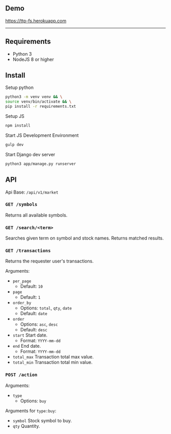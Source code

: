 ## Demo

https://ttp-fs.herokuapp.com

---

## Requirements

- Python 3
- NodeJS 8 or higher

## Install

Setup python
```bash
python3 -m venv venv && \
source venv/bin/activate && \
pip install -r requirements.txt
```

Setup JS
```bash
npm install
```

Start JS Development Environment
```bash
gulp dev
```

Start Django dev server
```bash
python3 app/manage.py runserver
```


## API

Api Base: `/api/v1/market`

### `GET /symbols`

Returns all available symbols.

### `GET /search/<term>`

Searches given term on symbol and stock names. Returns matched results.

### `GET /transactions`

Returns the requester user's transactions.

Arguments:

- `per_page` 
  - Default: `10`
- `page`
  - Default: `1`
- `order_by`
  - Options: `total`, `qty`, `date`
  - Default: `date`
- `order`
  - Options: `asc`, `desc`
  - Default: `desc`
- `start` Start date.
  - Format: `YYYY-mm-dd`
- `end` End date.
  - Format: `YYYY-mm-dd`
- `total_max` Transaction total max value.
- `total_min` Transaction total min value.

### `POST /action`

Arguments:

- `type`
  - Options: `buy`


Arguments for `type:buy`:

- `symbol` Stock symbol to buy.
- `qty` Quantity.

